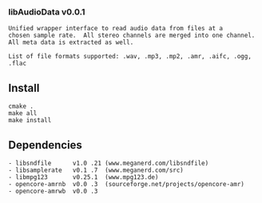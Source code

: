 ### libAudioData v0.0.1

	Unified wrapper interface to read audio data from files at a
	chosen sample rate.  All stereo channels are merged into one channel.
	All meta data is extracted as well. 

	List of file formats supported: .wav, .mp3, .mp2, .amr, .aifc, .ogg, .flac

## Install

```
cmake .
make all
make install
```

## Dependencies

	- libsndfile      v1.0 .21 (www.meganerd.com/libsndfile)
    - libsamplerate   v0.1 .7  (www.meganerd.com/src)
    - libmpg123       v0.25.1  (www.mpg123.de)
    - opencore-amrnb  v0.0 .3  (sourceforge.net/projects/opencore-amr)
    - opencore-amrwb  v0.0 .3 
